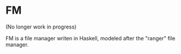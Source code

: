 # FM 
(No longer work in progress)

FM is a file manager writen in Haskell, modeled after the "ranger" file manager.
